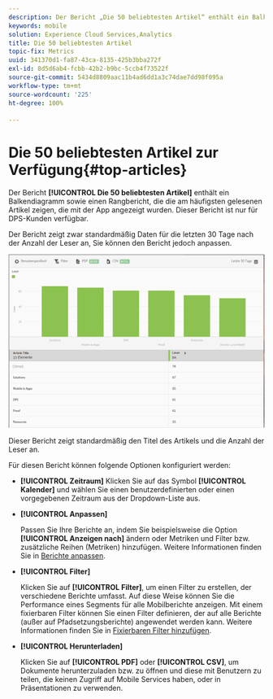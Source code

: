 ```yaml
---
description: Der Bericht „Die 50 beliebtesten Artikel“ enthält ein Balkendiagramm sowie einen Rangbericht, die die am häufigsten gelesenen Artikel zeigen, die mit der App angezeigt wurden. Dieser Bericht ist nur für DPS-Kunden (Digital Publishing Suite) verfügbar.
keywords: mobile
solution: Experience Cloud Services,Analytics
title: Die 50 beliebtesten Artikel
topic-fix: Metrics
uuid: 341370d1-fa87-43ca-8135-425b3bba272f
exl-id: 8d5d6ab4-fcbb-42b2-b9bc-5ccb4f73522f
source-git-commit: 5434d8809aac11b4ad6dd1a3c74dae7dd98f095a
workflow-type: tm+mt
source-wordcount: '225'
ht-degree: 100%

---
```


# Die 50 beliebtesten Artikel zur Verfügung{#top-articles}

Der Bericht **[!UICONTROL Die 50 beliebtesten Artikel]** enthält ein Balkendiagramm sowie einen Rangbericht, die die am häufigsten gelesenen Artikel zeigen, die mit der App angezeigt wurden. Dieser Bericht ist nur für DPS-Kunden verfügbar.

Der Bericht zeigt zwar standardmäßig Daten für die letzten 30 Tage nach der Anzahl der Leser an, Sie können den Bericht jedoch anpassen.

![](assets/dps_top_50.png)

Dieser Bericht zeigt standardmäßig den Titel des Artikels und die Anzahl der Leser an.

Für diesen Bericht können folgende Optionen konfiguriert werden:

* **[!UICONTROL Zeitraum]**
Klicken Sie auf das Symbol **[!UICONTROL Kalender]** und wählen Sie einen benutzerdefinierten oder einen vorgegebenen Zeitraum aus der Dropdown-Liste aus.

* **[!UICONTROL Anpassen]**

   Passen Sie Ihre Berichte an, indem Sie beispielsweise die Option **[!UICONTROL Anzeigen nach]** ändern oder Metriken und Filter bzw. zusätzliche Reihen (Metriken) hinzufügen. Weitere Informationen finden Sie in [Berichte anpassen](/help/using/usage/reports-customize/reports-customize.md).

* **[!UICONTROL Filter]**

   Klicken Sie auf **[!UICONTROL Filter]**, um einen Filter zu erstellen, der verschiedene Berichte umfasst. Auf diese Weise können Sie die Performance eines Segments für alle Mobilberichte anzeigen. Mit einem fixierbaren Filter können Sie einen Filter definieren, der auf alle Berichte (außer auf Pfadsetzungsberichte) angewendet werden kann. Weitere Informationen finden Sie in [Fixierbaren Filter hinzufügen](/help/using/usage/reports-customize/t-sticky-filter.md).

* **[!UICONTROL Herunterladen]**

   Klicken Sie auf **[!UICONTROL PDF]** oder **[!UICONTROL CSV]**, um Dokumente herunterzuladen bzw. zu öffnen und diese mit Benutzern zu teilen, die keinen Zugriff auf Mobile Services haben, oder in Präsentationen zu verwenden.
